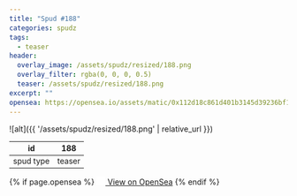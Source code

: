 ```yaml
---
title: "Spud #188"
categories: spudz
tags:
  - teaser
header:
  overlay_image: /assets/spudz/resized/188.png
  overlay_filter: rgba(0, 0, 0, 0.5)
  teaser: /assets/spudz/resized/188.png
excerpt: ""
opensea: https://opensea.io/assets/matic/0x112d18c861d401b3145d39236bf149f01e18beed/188
---
```

![alt]({{ '/assets/spudz/resized/188.png' | relative_url }})

| id | 188 |
|-|-|
| spud type | teaser |

{% if page.opensea %}
<a href="{{page.opensea}}" class="btn btn--info" onclick="window.open(this.href, '_blank'); return false;"><img src="/assets/images/opensea.svg" width="16px"><span>  View on OpenSea</span></a>
{% endif %}
